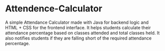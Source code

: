 # Attendence-Calculator
A simple Attendance Calculator made with Java for backend logic and HTML + CSS for the frontend interface. It helps students calculate their attendance percentage based on classes attended and total classes held. It also notifies students if they are falling short of the required attendance percentage.  
